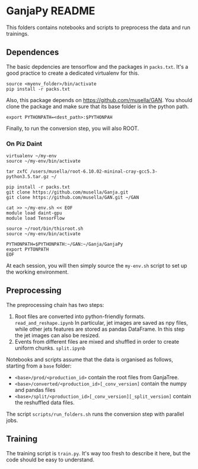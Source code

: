 # GanjaPy README 

This folders contains notebooks and scripts to preprocess the data and run trainings.

## Dependences

The basic depdencies are tensorflow and the packages in `packs.txt`. It's a good practice to create
a dedicated virtualenv for this.
```virtualenv <myenv_folder>
source <myenv_folder>/bin/activate
pip install -r packs.txt
```

Also, this package depends on https://github.com/musella/GAN. You should clone the package and make sure that its base
folder is in the python path.
```git clone https://github.com/musella/GAN.git <dest_path>
export PYTHONPATH=<dest_path>:$PYTHONPAH
```

Finally, to run the conversion step, you will also ROOT.

### On Piz Daint
```module load python_virtualenv daint-gpu TensorFlow
virtualenv ~/my-env
source ~/my-env/bin/activate

tar zxfC /users/musella/root-6.10.02-mininal-cray-gcc5.3-python3.5.tar.gz ~/

pip install -r packs.txt
git clone https://github.com/musella/Ganja.git
git clone https://github.com/musella/GAN.git ~/GAN

cat >> ~/my-env.sh << EOF
module load daint-gpu
module load TensorFlow

source ~/root/bin/thisroot.sh
source ~/my-env/bin/activate

PYTHONPATH=$PYTHONPATH:~/GAN:~/Ganja/GanjaPy
export PYTONPATH
EOF
```

At each session, you will then simply source the `my-env.sh` script to set up the working environment. 


## Preprocessing

The preprocessing chain has two steps:
1. Root files are converted into python-friendly formats.  `read_and_reshape.ipynb`
   In particular, jet images are saved as npy files, while other jets features are stored as pandas DataFrame.
   In this step the jet images can also be resized.
1. Events from different files are mixed and shuffled in order to create uniform chunks. `split.ipynb`

Notebooks and scripts assume that the data is organised as follows, starting from a `base` folder:
- `<base>/prod/<production_id>` contain the root files from GanjaTree.
- `<base>/converted/<production_id>[_conv_version]` contain the numpy and pandas files  
- `<base>/split/<production_id>[_conv_version][_split_version]` contain the reshuffled data files.

The script `scripts/run_folders.sh` runs the conversion step with parallel jobs.

## Training

The training script is `train.py`. It's way too fresh to describe it here, but the code should be easy to understand.

